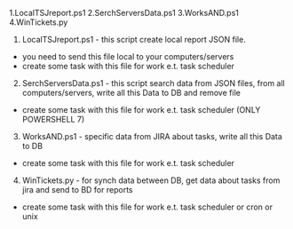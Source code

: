 1.LocalTSJreport.ps1
2.SerchServersData.ps1
3.WorksAND.ps1
4.WinTickets.py

1. LocalTSJreport.ps1 - this script create local report JSON file.
- you need to send this file local to your computers/servers
- create some task with this file for work e.t. task scheduler
2. SerchServersData.ps1 - this script search data from JSON files, from all computers/servers, write all this Data to DB and remove file
- create some task with this file for work e.t. task scheduler (ONLY POWERSHELL 7)
3. WorksAND.ps1 - specific data from JIRA about tasks, write all this Data to DB
- create some task with this file for work e.t. task scheduler
4. WinTickets.py - for synch data between DB, get data about tasks from jira and send to BD for reports
- create some task with this file for work e.t. task scheduler or cron or unix